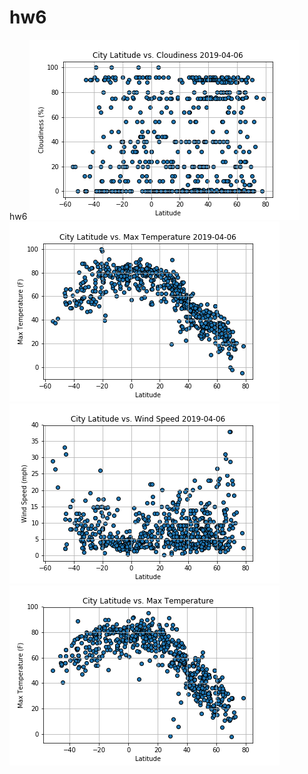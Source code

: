 # hw6
hw6
![alt text](https://github.com/bendgame/Eric_Kleppen_hw6/blob/master/Lat_vs_Cloudiness.png)
![alt text](https://github.com/bendgame/Eric_Kleppen_hw6/blob/master/Lat_vs_MaxTemp.png)
![alt text](https://github.com/bendgame/Eric_Kleppen_hw6/blob/master/Lat_vs_windSpeed.png)
![alt text](https://github.com/bendgame/Eric_Kleppen_hw6/blob/master/Max_Temp_Latitude.png)
